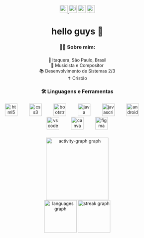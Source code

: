 <div align="center">
  <a href="https://www.youtube.com/@oferreiraluizga">
    <img src="https://img.shields.io/static/v1?message=Youtube&logo=youtube&label=&color=FF0000&logoColor=white&labelColor=&style=for-the-badge" height="25" alt="youtube logo"  />
  </a>
  
  <img src="https://img.shields.io/static/v1?message=Instagram&logo=instagram&label=&color=E4405F&logoColor=white&labelColor=&style=for-the-badge" height="25" alt="instagram logo"  />
  <img src="https://img.shields.io/static/v1?message=Gmail&logo=gmail&label=&color=D14836&logoColor=white&labelColor=&style=for-the-badge" height="25" alt="gmail logo"  />
  <img src="https://img.shields.io/static/v1?message=Discord&logo=discord&label=&color=7289DA&logoColor=white&labelColor=&style=for-the-badge" height="25" alt="discord logo"  />
</div>

###

<h1 align="center">hello guys 👋</h1>

###

<h3 align="center">👩‍💻  Sobre mim:</h3>

###

<p align="center">📍 Itaquera, São Paulo, Brasil<br>🎵 Musicista e Compositor<br>📚 Desenvolvimento de Sistemas 2/3<br>✝️ Cristão</p>

###

<h3 align="center">🛠 Linguagens e Ferramentas</h3>

###

<div align="center">
  <img src="https://cdn.jsdelivr.net/gh/devicons/devicon/icons/html5/html5-original.svg" height="40" alt="html5 logo"  />
  <img width="30" />
  <img src="https://cdn.jsdelivr.net/gh/devicons/devicon/icons/css3/css3-original.svg" height="40" alt="css3 logo"  />
  <img width="30" />
  <img src="https://cdn.jsdelivr.net/gh/devicons/devicon/icons/bootstrap/bootstrap-original.svg" height="40" alt="bootstrap logo"  />
  <img width="30" />
  <img src="https://cdn.jsdelivr.net/gh/devicons/devicon/icons/java/java-original.svg" height="40" alt="java logo"  />
  <img width="30" />
  <img src="https://cdn.jsdelivr.net/gh/devicons/devicon/icons/javascript/javascript-original.svg" height="40" alt="javascript logo"  />
  <img width="30" />
  <img src="https://cdn.jsdelivr.net/gh/devicons/devicon/icons/androidstudio/androidstudio-original.svg" height="40" alt="androidstudio logo"  />
  <img width="30" />
  <img src="https://cdn.jsdelivr.net/gh/devicons/devicon/icons/vscode/vscode-original.svg" height="40" alt="vscode logo"  />
  <img width="30" />
  <img src="https://cdn.jsdelivr.net/gh/devicons/devicon/icons/canva/canva-original.svg" height="40" alt="canva logo"  />
  <img width="30" />
  <img src="https://cdn.jsdelivr.net/gh/devicons/devicon/icons/figma/figma-original.svg" height="40" alt="figma logo"  />
</div>

###

<div align="center">
  <img src="https://github-readme-activity-graph.vercel.app/graph?username=ferreiraluizga&radius=10&theme=dracula&area=true&order=5&custom_title=ferreiraluizga's%20Contribution%20Graph" height="200" alt="activity-graph graph"  /> <br>
  <img src="https://github-readme-stats.vercel.app/api/top-langs?username=ferreiraluizga&locale=en&hide_title=true&layout=compact&card_width=320&langs_count=10&theme=dracula&hide_border=true&order=2" height="104" alt="languages graph"  />
  <img src="https://streak-stats.demolab.com?user=ferreiraluizga&locale=en&mode=daily&theme=dracula&hide_border=true&border_radius=5&order=3" height="104" alt="streak graph"  />
</div>

###
